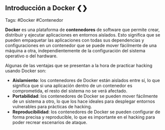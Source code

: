 ## Introducción a Docker ❮❯

Tags: #Docker #Contenedor 

**Docker** es una plataforma de **contenedores** de software que permite crear, distribuir y ejecutar aplicaciones en entornos aislados. Esto significa que se pueden empaquetar las aplicaciones con todas sus dependencias y configuraciones en un contenedor que se puede mover fácilmente de una máquina a otra, independientemente de la configuración del sistema operativo o del hardware.

Algunas de las ventajas que se presentan a la hora de practicar hacking usando Docker son:

-   **Aislamiento**: los contenedores de Docker están aislados entre sí, lo que significa que si una aplicación dentro de un contenedor es comprometida, el resto del sistema no se verá afectado.
-   **Portabilidad**: los contenedores de Docker se pueden mover fácilmente de un sistema a otro, lo que los hace ideales para desplegar entornos vulnerables para prácticas de hacking.
-   **Reproducibilidad**: los contenedores de Docker se pueden configurar de forma precisa y reproducible, lo que es importante en el hacking para poder recrear escenarios de ataque.
